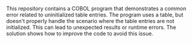 This repository contains a COBOL program that demonstrates a common error related to uninitialized table entries.  The program uses a table, but doesn't properly handle the scenario where the table entries are not initialized. This can lead to unexpected results or runtime errors.  The solution shows how to improve the code to avoid this issue.